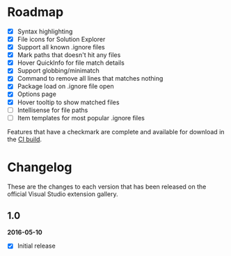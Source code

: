 # Roadmap

- [x] Syntax highlighting
- [x] File icons for Solution Explorer
- [x] Support all known .ignore files
- [x] Mark paths that doesn't hit any files
- [x] Hover QuickInfo for file match details
- [x] Support globbing/minimatch
- [x] Command to remove all lines that matches nothing
- [x] Package load on .ignore file open
- [x] Options page
- [x] Hover tooltip to show matched files 
- [ ] Intellisense for file paths
- [ ] Item templates for most popular .ignore files

Features that have a checkmark are complete and available for
download in the
[CI build](http://vsixgallery.com/extension/7ac24965-ea21-4108-9cac-6e46394aaaef/).

# Changelog

These are the changes to each version that has been released
on the official Visual Studio extension gallery.

## 1.0

**2016-05-10**

- [x] Initial release